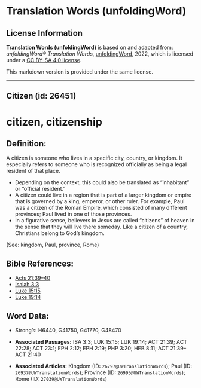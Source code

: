 # Translation Words (unfoldingWord)

## License Information

**Translation Words (unfoldingWord)** is based on and adapted from: _unfoldingWord® Translation Words_, [unfoldingWord](https://unfoldingword.org/utw), 2022, which is licensed under a [CC BY-SA 4.0 license](https://creativecommons.org/licenses/by-sa/4.0/legalcode.en).

This markdown version is provided under the same license.



--------------------------------

## Citizen (id: 26451)

citizen, citizenship
====================

Definition:
-----------

A citizen is someone who lives in a specific city, country, or kingdom. It especially refers to someone who is recognized officially as being a legal resident of that place.

* Depending on the context, this could also be translated as “inhabitant” or “official resident.”
* A citizen could live in a region that is part of a larger kingdom or empire that is governed by a king, emperor, or other ruler. For example, Paul was a citizen of the Roman Empire, which consisted of many different provinces; Paul lived in one of those provinces.
* In a figurative sense, believers in Jesus are called “citizens” of heaven in the sense that they will live there someday. Like a citizen of a country, Christians belong to God’s kingdom.

(See: kingdom, Paul, province, Rome)

Bible References:
-----------------

* [Acts 21:39–40](https://ref.ly/Acts21:39-Acts21:40)
* [Isaiah 3:3](https://ref.ly/Isa3:3)
* [Luke 15:15](https://ref.ly/Luke15:15)
* [Luke 19:14](https://ref.ly/Luke19:14)

Word Data:
----------

* Strong’s: H6440, G41750, G41770, G48470

* **Associated Passages:** ISA 3:3; LUK 15:15; LUK 19:14; ACT 21:39; ACT 22:28; ACT 23:1; EPH 2:12; EPH 2:19; PHP 3:20; HEB 8:11; ACT 21:39–ACT 21:40
* **Associated Articles:** Kingdom (ID: `26797@UWTranslationWords`); Paul (ID: `26937@UWTranslationWords`); Province (ID: `26995@UWTranslationWords`); Rome (ID: `27039@UWTranslationWords`)

